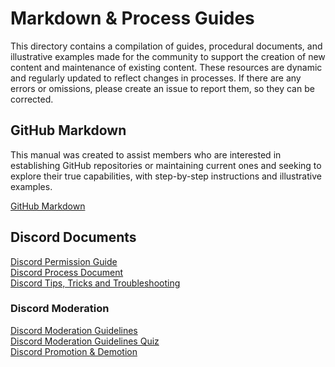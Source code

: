 # Markdown & Process Guides

This directory contains a compilation of guides, procedural documents, and illustrative examples made for the community to support the creation of new content and maintenance of existing content. These resources are dynamic and regularly updated to reflect changes in processes. If there are any errors or omissions, please create an issue to report them, so they can be corrected.

## GitHub Markdown

This manual was created to assist members who are interested in establishing GitHub repositories or maintaining current ones and seeking to explore their true capabilities, with step-by-step instructions and illustrative examples.

[GitHub Markdown](/github-markdown.md)

## Discord Documents

[Discord Permission Guide](/discord-permissions.md)<br>
[Discord Process Document](/discord-process.md)<br>
[Discord Tips, Tricks and Troubleshooting](/discord-tips-tricks-troubleshooting.md)

### Discord Moderation

[Discord Moderation Guidelines](/discord-moderation-guidelines.md)<br>
[Discord Moderation Guidelines Quiz](/discord-moderation-guidelines-Quiz.md)<br>
[Discord Promotion & Demotion](/promotion-and-demotion-guidelines.md)<br>

